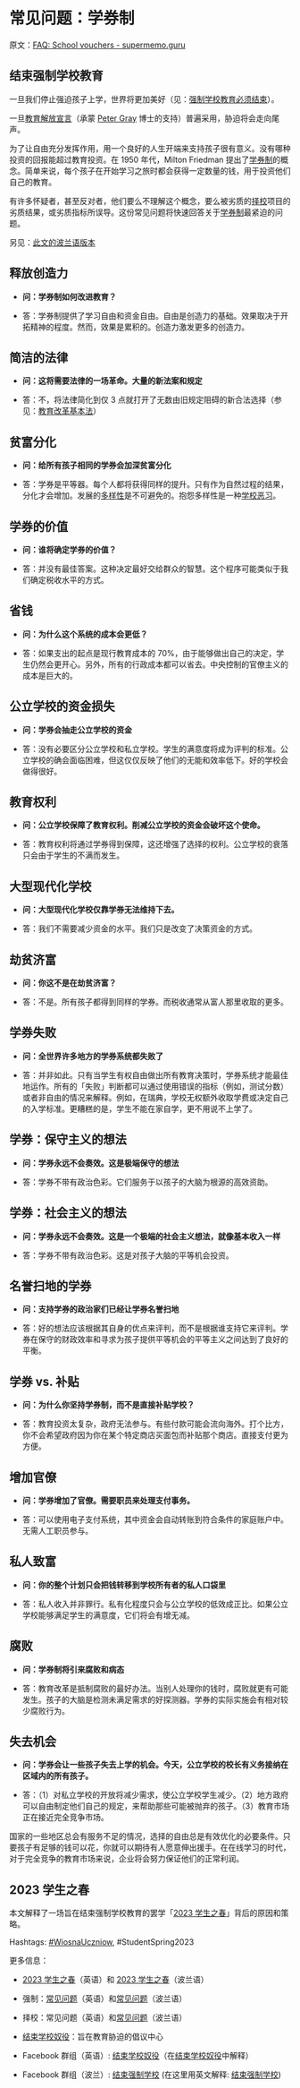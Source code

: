 # 常见问题：学券制

原文：[FAQ: School vouchers - supermemo.guru](https://supermemo.guru/wiki/FAQ:_School_vouchers)

## 结束强制学校教育

一旦我们停止强迫孩子上学，世界将更加美好（见：[强制学校教育必须结束](https://supermemo.guru/wiki/Compulsory_schooling_must_end)）。

一旦[教育解放宣言](https://supermemo.guru/wiki/Declaration_of_Educational_Emancipation)（承蒙 [Peter Gray](https://supermemo.guru/wiki/Peter_Gray) 博士的支持）普遍采用，胁迫将会走向尾声。

为了让自由充分发挥作用，用一个良好的人生开端来支持孩子很有意义。没有哪种投资的回报能超过教育投资。在 1950 年代，Milton Friedman 提出了[学券制](https://supermemo.guru/wiki/School_voucher)的概念。简单来说，每个孩子在开始学习之旅时都会获得一定数量的钱，用于投资他们自己的教育。

有许多怀疑者，甚至反对者，他们要么不理解这个概念，要么被劣质的[择校](https://supermemo.guru/wiki/School_choice)项目的劣质结果，或劣质指标所误导。这份常见问题将快速回答关于[学券制](https://supermemo.guru/wiki/School_voucher)最紧迫的问题。

另见：[此文的波兰语版本](https://supermemo.guru/wiki/Pytania_i_odpowiedzi:_Bon_oswiatowy)

## 释放创造力

- **问：学券制如何改进教育？**

- 答：学券制提供了学习自由和资金自由。自由是创造力的基础。效果取决于开拓精神的程度。然而，效果是累积的。创造力激发更多的创造力。

## 简洁的法律

- **问：这将需要法律的一场革命。大量的新法案和规定**

- 答：不，将法律简化到仅 3 点就打开了无数由旧规定阻碍的新合法选择（参见：[教育改革基本法](https://supermemo.guru/wiki/ABC_of_Education_Reform)）

## 贫富分化

- **问：给所有孩子相同的学券会加深贫富分化**

- 答：学券是平等器。每个人都将获得同样的提升。只有作为自然过程的结果，分化才会增加。发展的[多样性](https://supermemo.guru/wiki/Diversity)是不可避免的。抱怨多样性是一种[学校恶习](https://supermemo.guru/wiki/Bad_school_habit)。

## 学券的价值

- **问：谁将确定学券的价值？**

- 答：并没有最佳答案。这种决定最好交给群众的智慧。这个程序可能类似于我们确定税收水平的方式。

## 省钱

- **问：为什么这个系统的成本会更低？**

- 答：如果支出的起点是现行教育成本的 70%，由于能够做出自己的决定，学生仍然会更开心。另外，所有的行政成本都可以省去。中央控制的官僚主义的成本是巨大的。

## 公立学校的资金损失

- **问：学券会抽走公立学校的资金**

- 答：没有必要区分公立学校和私立学校。学生的满意度将成为评判的标准。公立学校的确会面临困难，但这仅仅反映了他们的无能和效率低下。好的学校会做得很好。

## 教育权利

- **问：公立学校保障了教育权利。削减公立学校的资金会破坏这个使命。**

- 答：教育权利将通过学券得到保障，这还增强了选择的权利。公立学校的衰落只会由于学生的不满而发生。

## 大型现代化学校

- **问：大型现代化学校仅靠学券无法维持下去。**

- 答：我们不需要减少资金的水平。我们只是改变了决策资金的方式。

## 劫贫济富

- **问：你这不是在劫贫济富？**

- 答：不是。所有孩子都得到同样的学券。而税收通常从富人那里收取的更多。

## 学券失败

- **问：全世界许多地方的学券系统都失败了**

- 答：并非如此。只有当学生有权自由做出所有教育决策时，学券系统才能最佳地运作。所有的「失败」判断都可以通过使用错误的指标（例如，测试分数）或者非自由的情况来解释。例如，在瑞典，学校无权额外收取学费或决定自己的入学标准。更糟糕的是，学生不能在家自学，更不用说不上学了。

## 学券：保守主义的想法

- **问：学券永远不会奏效。这是极端保守的想法**

- 答：学券不带有政治色彩。它们服务于以孩子的大脑为根源的高效资助。

## 学券：社会主义的想法

- **问：学券永远不会奏效。这是一个极端的社会主义想法，就像基本收入一样**

- 答：学券不带有政治色彩。这是对孩子大脑的平等机会投资。

## 名誉扫地的学券

- **问：支持学券的政治家们已经让学券名誉扫地**

- 答：好的想法应该根据其自身的优点来评判，而不是根据谁支持它来评判。学券在保守的财政效率和寻求为孩子提供平等机会的平等主义之间达到了良好的平衡。

## 学券 vs. 补贴

- **问：为什么你坚持学券制，而不是直接补贴学校？**

- 答：教育投资太复杂，政府无法参与。有些付款可能会流向海外。打个比方，你不会希望政府因为你在某个特定商店买面包而补贴那个商店。直接支付更为方便。

## 增加官僚

- **问：学券增加了官僚。需要职员来处理支付事务。**

- 答：可以使用电子支付系统，其中资金会自动转账到符合条件的家庭账户中。无需人工职员参与。

## 私人致富

- **问：你的整个计划只会把钱转移到学校所有者的私人口袋里**

- 答：私人收入并非罪行。私有化程度只会与公立学校的低效成正比。如果公立学校能够满足学生的满意度，它们将会有增无减。

## 腐败

- **问：学券制将引来腐败和病态**

- 答：教育改革是抵制腐败的最好办法。当别人处理你的钱时，腐败就更有可能发生。孩子的大脑是检测未满足需求的好探测器。学券的实际实施会有相对较少腐败行为。

## 失去机会

- **问：学券会让一些孩子失去上学的机会。今天，公立学校的校长有义务接纳在区域内的所有孩子。**

- 答：（1）对私立学校的开放将减少需求，使公立学校学生减少。（2）地方政府可以自由制定他们自己的规定，来帮助那些可能被抛弃的孩子。（3）教育市场正在接近完全竞争市场。

国家的一些地区总会有服务不足的情况，选择的自由总是有效优化的必要条件。只要孩子有足够的钱可以花，你就可以期待有人愿意伸出援手。在在线学习的时代，对于完全竞争的教育市场来说，企业将会努力保证他们的正常利润。

## 2023 学生之春

本文解释了一场旨在结束强制学校教育的罢学「[2023 学生之春](https://supermemo.guru/wiki/Student_Spring_2023)」背后的原因和策略。

Hashtags: [#WiosnaUczniow](https://www.google.com/search?q=%23WiosnaUczniow), #StudentSpring2023

更多信息：

- [2023 学生之春](https://supermemo.guru/wiki/Student_Spring_2023)（英语）和 [2023 学生之春](https://supermemo.guru/wiki/Wiosna_Uczniow_2023)（波兰语）

- 强制：[常见问题](https://supermemo.guru/wiki/FAQ:_Ban_on_school_coercion)（英语）和[常见问题](https://supermemo.guru/wiki/Pytania_i_odpowiedzi:_Koniec_Przymusu_Szkolnego)（波兰语）

- 择校：常见问题（英语）和[常见问题](https://supermemo.guru/wiki/Pytania_i_odpowiedzi:_Bon_oswiatowy)（波兰语）

- [结束学校奴役](https://supermemo.guru/wiki/End_school_slavery)：旨在教育胁迫的倡议中心

- Facebook 群组（英语）: [结束学校奴役](https://www.facebook.com/groups/endschoolslave)（在[结束学校奴役](https://supermemo.guru/wiki/End_School_Slavery)中解释）

- Facebook 群组（波兰）: [结束强制学校](https://www.facebook.com/groups/schoolcoercion) (在这里用英文解释: [结束强制学校](https://supermemo.guru/wiki/Koniec_Przymusu_Szkolnego))